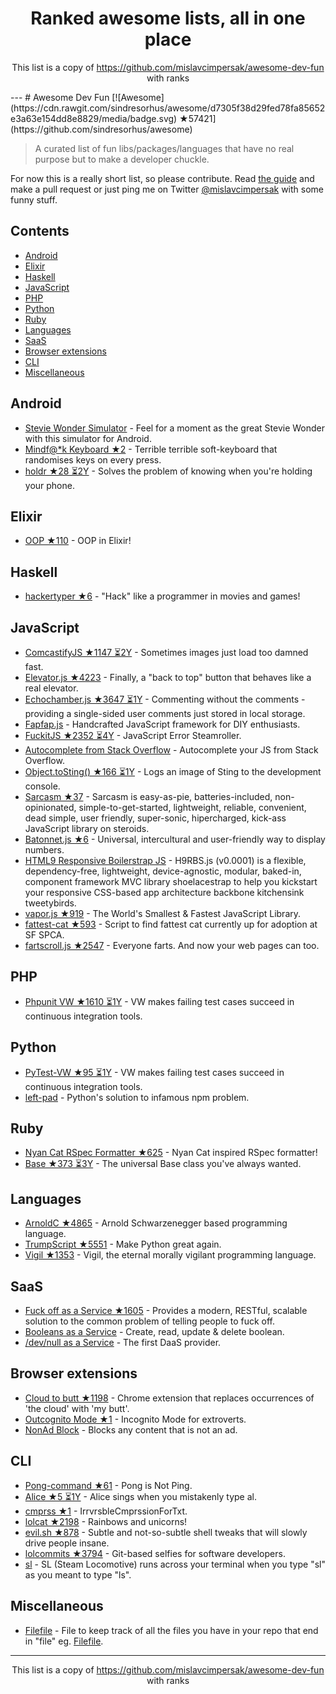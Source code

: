 <h1 align="center">
Ranked awesome lists, all in one place
</h1>
<p align="center">
	This list is a copy of <a href="https://github.com/mislavcimpersak/awesome-dev-fun">https://github.com/mislavcimpersak/awesome-dev-fun</a> with ranks
</p>
---
# Awesome Dev Fun [![Awesome](https://cdn.rawgit.com/sindresorhus/awesome/d7305f38d29fed78fa85652e3a63e154dd8e8829/media/badge.svg) ★57421](https://github.com/sindresorhus/awesome)

> A curated list of fun libs/packages/languages that have no real purpose but to make a developer chuckle.

For now this is a really short list, so please contribute. Read [the guide](https://github.com/mislavcimpersak/awesome-dev-fun/blob/master/CONTRIBUTING.md) and make a pull request or just ping me on Twitter [@mislavcimpersak](https://twitter.com/mislavcimpersak) with some funny stuff.


## Contents

- [Android](#android)
- [Elixir](#elixir)
- [Haskell](#haskell)
- [JavaScript](#javascript)
- [PHP](#php)
- [Python](#python)
- [Ruby](#ruby)
- [Languages](#languages)
- [SaaS](#saas)
- [Browser extensions](#browser-extensions)
- [CLI](#cli)
- [Miscellaneous](#miscellaneous)


## Android

- [Stevie Wonder Simulator](https://play.google.com/store/apps/details?id=erseco.soft.stevie.wonder.simulator) - Feel for a moment as the great Stevie Wonder with this simulator for Android.
- [Mindf@*k Keyboard ★2](https://github.com/terriblehackskeyboard/keyboard) - Terrible terrible soft-keyboard that randomises keys on every press.
- [holdr ★28 ⏳2Y](https://github.com/starakaj/holdr) - Solves the problem of knowing when you're holding your phone.


## Elixir
- [OOP ★110](https://github.com/wojtekmach/oop) - OOP in Elixir!


## Haskell
- [hackertyper ★6](https://github.com/fgaz/hackertyper) - "Hack" like a programmer in movies and games!


## JavaScript

- [ComcastifyJS ★1147 ⏳2Y](https://github.com/theonion/comcastifyjs) - Sometimes images just load too damned fast.
- [Elevator.js ★4223](https://github.com/tholman/elevator.js) - Finally, a "back to top" button that behaves like a real elevator.
- [Echochamber.js ★3647 ⏳1Y](https://github.com/tessalt/echo-chamber-js) - Commenting without the comments - providing a single-sided user comments just stored in local storage.
- [Fapfap.js](http://fapfapjs.io) - Handcrafted JavaScript framework for DIY enthusiasts.
- [FuckitJS ★2352 ⏳4Y](https://github.com/mattdiamond/fuckitjs) - JavaScript Error Steamroller.
- [Autocomplete from Stack Overflow](https://emilschutte.com/stackoverflow-autocomplete/) - Autocomplete your JS from Stack Overflow.
- [Object.toSting() ★166 ⏳1Y](https://github.com/teropa/to-sting) - Logs an image of Sting to the development console.
- [Sarcasm ★37](https://github.com/komlev/sarcasm) - Sarcasm is easy-as-pie, batteries-included, non-opinionated, simple-to-get-started, lightweight, reliable, convenient, dead simple, user friendly, super-sonic, hipercharged, kick-ass JavaScript library on steroids.
- [Batonnet.js ★6](https://github.com/BinaryBrain/Batonnet.js) - Universal, intercultural and user-friendly way to display numbers.
- [HTML9 Responsive Boilerstrap JS](http://html9responsiveboilerstrapjs.com/) - H9RBS.js (v0.0001) is a flexible, dependency-free, lightweight, device-agnostic, modular, baked-in, component framework MVC library shoelacestrap to help you kickstart your responsive CSS-based app architecture backbone kitchensink tweetybirds.
- [vapor.js ★919](https://github.com/madrobby/vapor.js) - The World's Smallest & Fastest JavaScript Library.
- [fattest-cat ★593](https://github.com/lexiross/fattest-cat) - Script to find fattest cat currently up for adoption at SF SPCA.
- [fartscroll.js ★2547](https://github.com/theonion/fartscroll.js) - Everyone farts. And now your web pages can too.


## PHP

- [Phpunit VW ★1610 ⏳1Y](https://github.com/hmlb/phpunit-vw) - VW makes failing test cases succeed in continuous integration tools.


## Python

- [PyTest-VW ★95 ⏳1Y](https://github.com/The-Compiler/pytest-vw) - VW makes failing test cases succeed in continuous integration tools.
- [left-pad](https://pypi.python.org/pypi/left-pad/) - Python's solution to infamous npm problem.


## Ruby

- [Nyan Cat RSpec Formatter ★625](https://github.com/mattsears/nyan-cat-formatter) - Nyan Cat inspired RSpec formatter!
- [Base ★373 ⏳3Y](https://github.com/garybernhardt/base) - The universal Base class you've always wanted.


## Languages

- [ArnoldC ★4865](https://github.com/lhartikk/ArnoldC) - Arnold Schwarzenegger based programming language.
- [TrumpScript ★5551](https://github.com/samshadwell/TrumpScript) - Make Python great again.
- [Vigil ★1353](https://github.com/munificent/vigil) - Vigil, the eternal morally vigilant programming language.


## SaaS

- [Fuck off as a Service ★1605](https://github.com/tomdionysus/foaas) - Provides a modern, RESTful, scalable solution to the common problem of telling people to fuck off.
- [Booleans as a Service](https://booleans.io/) - Create, read, update & delete boolean.
- [/dev/null as a Service](https://devnull-as-a-service.com/) - The first DaaS provider.


## Browser extensions

- [Cloud to butt ★1198](https://github.com/panicsteve/cloud-to-butt) - Chrome extension that replaces occurrences of 'the cloud' with 'my butt'.
- [Outcognito Mode ★1](https://github.com/hrldcpr/outcognito-mode) - Incognito Mode for extroverts.
- [NonAd Block](https://chrome.google.com/webstore/detail/nonad-block/mjdphmpknkepficogfmnfhabmlngggip?hl=en-US) - Blocks any content that is not an ad.


## CLI
- [Pong-command ★61](https://github.com/kurehajime/pong-command) - Pong is Not Ping.
- [Alice ★5 ⏳1Y](https://github.com/susisu/alice) - Alice sings when you mistakenly type al.
- [cmprss ★1](https://github.com/kurehajime/cmprss) - IrrvrsbleCmprssionForTxt.
- [lolcat ★2198](https://github.com/busyloop/lolcat) - Rainbows and unicorns!
- [evil.sh ★878](https://github.com/mathiasbynens/evil.sh) - Subtle and not-so-subtle shell tweaks that will slowly drive people insane.
- [lolcommits ★3794](https://github.com/mroth/lolcommits) - Git-based selfies for software developers.
- [sl](https://github.com/mtoyoda/sl) - SL (Steam Locomotive) runs across your terminal when you type "sl" as you meant to type "ls".


## Miscellaneous
- [Filefile](https://github.com/cobyism/Filefile) - File to keep track of all the files you have in your repo that end in "file" eg. [Filefile](Filefile).
---
<p align="center">
	This list is a copy of <a href="https://github.com/mislavcimpersak/awesome-dev-fun">https://github.com/mislavcimpersak/awesome-dev-fun</a> with ranks
</p>
